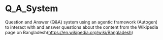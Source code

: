 # Q_A_System
Question and Answer (Q&amp;A) system using an agentic framework (Autogen) to interact with and answer questions about the content from the Wikipedia page on Bangladesh(https://en.wikipedia.org/wiki/Bangladesh)
